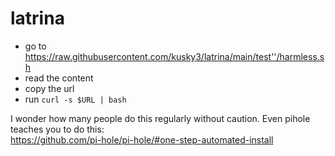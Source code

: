 # latrina

* go to https://raw.githubusercontent.com/kusky3/latrina/main/test''/harmless.sh
* read the content
* copy the url  
* run `curl -s $URL | bash`   

I wonder how many people do this regularly without caution.
Even pihole teaches you to do this:  
https://github.com/pi-hole/pi-hole/#one-step-automated-install
